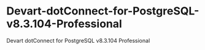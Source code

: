 # Devart-dotConnect-for-PostgreSQL-v8.3.104-Professional
Devart dotConnect for PostgreSQL v8.3.104 Professional
